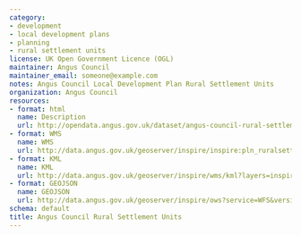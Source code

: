 ```yaml
---
category:
- development
- local development plans
- planning
- rural settlement units
license: UK Open Government Licence (OGL)
maintainer: Angus Council
maintainer_email: someone@example.com
notes: Angus Council Local Development Plan Rural Settlement Units
organization: Angus Council
resources:
- format: html
  name: Description
  url: http://opendata.angus.gov.uk/dataset/angus-council-rural-settlement-units
- format: WMS
  name: WMS
  url: http://data.angus.gov.uk/geoserver/inspire/inspire:pln_ruralsettlementunits/wms?service=WMS&request=GetMap
- format: KML
  name: KML
  url: http://data.angus.gov.uk/geoserver/inspire/wms/kml?layers=inspire:pln_ruralsettlementunits&mode=download
- format: GEOJSON
  name: GEOJSON
  url: http://data.angus.gov.uk/geoserver/inspire/ows?service=WFS&version=1.0.0&request=GetFeature&typeName=inspire:pln_ruralsettlementunits&outputFormat=application%2Fjson&srsName=EPSG:3857
schema: default
title: Angus Council Rural Settlement Units
---
```

